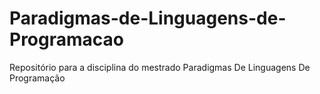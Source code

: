 # Paradigmas-de-Linguagens-de-Programacao
Repositório para a disciplina do mestrado Paradigmas De Linguagens De Programação
